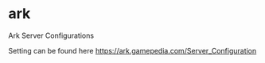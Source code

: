 # ark
Ark Server Configurations

Setting can be found here https://ark.gamepedia.com/Server_Configuration
